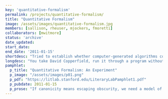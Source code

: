 ```yaml
---
key: 'quantitative-formalism'
permalink: /projects/quantitative-formalism/
title: "Quantitative Formalism"
image: /assets/images/quantitative-formalism.jpg
members: [sallison, rheuser, mjockers, fmoretti]
collaborators: [mwitmore]
status: 'archive'
date_updated:
start_date:
end_date: '2011-01-15'
shortdesc: "Tried to establish whether computer-generated algorithms could “recognize” literary genres."
longdesc: "You take David Copperfield, run it through a program without any human input – “unsupervised”, as the expression goes – and … can the program figure out whether it’s a gothic novel or a Bildungsroman? The answer is, fundamentally, Yes: but a Yes with so many complications that make it necessary to look at the entire process of our study."
pamphlet:
  p_title: "Quantitative Formalism: An Experiment"
  p_image: "/assets/images/p01.png"
  p_pdf: "https://litlab.stanford.edu/LiteraryLabPamphlet1.pdf"
  p_pubdate: 2011-01-15
  p_prose: "If canonicity means escaping obscurity, we need a model of the canon that can accommodate multiple methods of being remembered."
---
```


